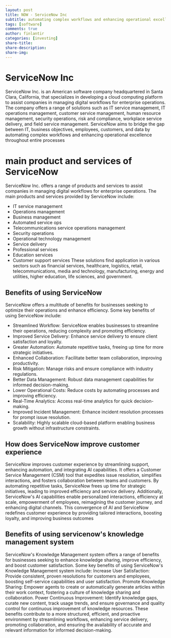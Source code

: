 ```yaml
---
layout: post
title: NOW - ServiceNow Inc
subtitle: automating complex workflows and enhancing operational excellence
tags: [software]
comments: true
author: finlantir
categories: [investing]
share-title:
share-description:
share-img:
---
```



# ServiceNow Inc
ServiceNow Inc. is an American software company headquartered in Santa Clara, California, that specializes in developing a cloud computing platform to assist companies in managing digital workflows for enterprise operations. The company offers a range of solutions such as IT service management, IT operations management, customer service management, human resource management, security operations, risk and compliance, workplace service delivery, and field service management. ServiceNow aims to bridge the gap between IT, business objectives, employees, customers, and data by automating complex workflows and enhancing operational excellence throughout entire processes


# main product and services of ServiceNow
ServiceNow Inc. offers a range of products and services to assist companies in managing digital workflows for enterprise operations. The main products and services provided by ServiceNow include:
- IT service management
- Operations management
- Business management
- Automated service ops
- Telecommunications service operations management
- Security operations
- Operational technology management
- Service delivery
- Professional services
- Education services
- Customer support services
These solutions find application in various sectors such as financial services, healthcare, logistics, retail, telecommunications, media and technology, manufacturing, energy and utilities, higher education, life sciences, and government.


## Benefits of using ServiceNow
ServiceNow offers a multitude of benefits for businesses seeking to optimize their operations and enhance efficiency. Some key benefits of using ServiceNow include:
- Streamlined Workflow: ServiceNow enables businesses to streamline their operations, reducing complexity and promoting efficiency.
- Improved Service Delivery: Enhance service delivery to ensure client satisfaction and loyalty.
- Greater Automation: Automate repetitive tasks, freeing up time for more strategic initiatives.
- Enhanced Collaboration: Facilitate better team collaboration, improving productivity.
- Risk Mitigation: Manage risks and ensure compliance with industry regulations.
- Better Data Management: Robust data management capabilities for informed decision-making.
- Lower Operational Costs: Reduce costs by automating processes and improving efficiency.
- Real-Time Analytics: Access real-time analytics for quick decision-making.
- Improved Incident Management: Enhance incident resolution processes for prompt issue resolution.
- Scalability: Highly scalable cloud-based platform enabling business growth without infrastructure constraints.


## How does ServiceNow improve customer experience
ServiceNow improves customer experience by streamlining support, enhancing automation, and integrating AI capabilities. It offers a Customer Service Management (CSM) tool that expedites issue resolution, simplifies interactions, and fosters collaboration between teams and customers. By automating repetitive tasks, ServiceNow frees up time for strategic initiatives, leading to improved efficiency and service delivery. Additionally, ServiceNow's AI capabilities enable personalized interactions, efficiency at scale, empowerment of employees, reimagining the customer journey, and enhancing digital channels. This convergence of AI and ServiceNow redefines customer experience by providing tailored interactions, boosting loyalty, and improving business outcomes


## Benefits of using servicenow's knowledge management system
ServiceNow's Knowledge Management system offers a range of benefits for businesses seeking to enhance knowledge sharing, improve efficiency, and boost customer satisfaction. Some key benefits of using ServiceNow's Knowledge Management system include:
Increase User Satisfaction: Provide consistent, proven resolutions for customers and employees, boosting self-service capabilities and user satisfaction.
Promote Knowledge Sharing: Empower agents to create or automatically generate articles within their work context, fostering a culture of knowledge sharing and collaboration.
Power Continuous Improvement: Identify knowledge gaps, curate new content, track usage trends, and ensure governance and quality control for continuous improvement of knowledge resources.
These benefits contribute to a more structured, efficient, and proactive environment by streamlining workflows, enhancing service delivery, promoting collaboration, and ensuring the availability of accurate and relevant information for informed decision-making. 